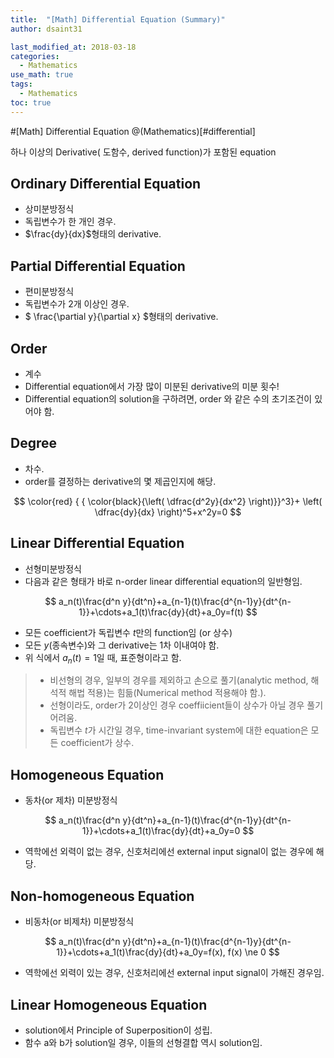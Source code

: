 ```yaml
---
title:  "[Math] Differential Equation (Summary)"
author: dsaint31

last_modified_at: 2018-03-18
categories: 
  - Mathematics
use_math: true
tags: 
  - Mathematics 
toc: true
---
```


#[Math] Differential Equation
@(Mathematics)[#differential]

하나 이상의 Derivative( 도함수, derived function)가 포함된 equation

## Ordinary Differential Equation

* 상미분방정식
* 독립변수가 한 개인 경우.
* $\frac{dy}{dx}$형태의 derivative.

## Partial Differential Equation

* 편미분방정식
* 독립변수가 2개 이상인 경우.
* $ \frac{\partial y}{\partial x} $형태의 derivative.

## Order

* 계수
* Differential equation에서 가장 많이 미분된 derivative의 미분 횟수!
* Differential equation의 solution을 구하려면, order 와 같은 수의 초기조건이 있어야 함.

## Degree

* 차수.
* order를 결정하는 derivative의 몇 제곱인지에 해당.

$$
\color{red} { { \color{black}{\left( \dfrac{d^2y}{dx^2} \right)}}^3}+ \left( \dfrac{dy}{dx} \right)^5+x^2y=0
$$

## Linear Differential Equation

* 선형미분방정식
* 다음과 같은 형태가 바로 n-order linear differential equation의 일반형임.

$$ 
a_n(t)\frac{d^n y}{dt^n}+a_{n-1}(t)\frac{d^{n-1}y}{dt^{n-1}}+\cdots+a_1(t)\frac{dy}{dt}+a_0y=f(t)
$$

* 모든 coefficient가 독립변수 $t$만의 function임 (or 상수)
* 모든 $y$(종속변수)와 그 derivative는 1차 이내여야 함.
* 위 식에서 $a_n(t)=1$일 때, 표준형이라고 함.

> * 비선형의 경우, 일부의 경우를 제외하고 손으로 풀기(analytic method, 해석적 해법 적용)는 힘듦(Numerical method 적용해야 함.).
> * 선형이라도, order가 2이상인 경우 coeffiicient들이 상수가 아닐 경우 풀기 어려움.
> * 독립변수 $t$가 시간일 경우, time-invariant system에 대한 equation은 모든 coefficient가 상수.

## Homogeneous Equation

* 동차(or 제차) 미분방정식

$$ 
a_n(t)\frac{d^n y}{dt^n}+a_{n-1}(t)\frac{d^{n-1}y}{dt^{n-1}}+\cdots+a_1(t)\frac{dy}{dt}+a_0y=0
$$

* 역학에선 외력이 없는 경우, 신호처리에선 external input signal이 없는 경우에 해당.

## Non-homogeneous Equation

* 비동차(or 비제차) 미분방정식

$$ 
a_n(t)\frac{d^n y}{dt^n}+a_{n-1}(t)\frac{d^{n-1}y}{dt^{n-1}}+\cdots+a_1(t)\frac{dy}{dt}+a_0y=f(x), f(x) \ne 0
$$

* 역학에선 외력이 있는 경우, 신호처리에선 external input signal이 가해진 경우임.

## Linear Homogeneous Equation

* solution에서 Principle of Superposition이 성립.
* 함수 a와 b가 solution일 경우, 이들의 선형결합 역시 solution임.

 
